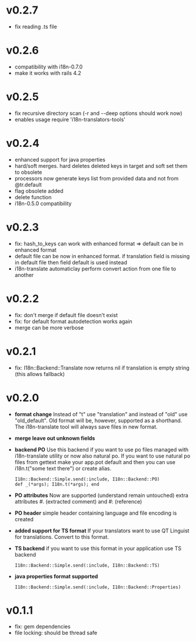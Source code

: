 v0.2.7
======
* fix reading .ts file

v0.2.6
======
* compatibility with i18n-0.7.0
* make it works with rails 4.2

v0.2.5
======
* fix recursive directory scan (-r and --deep options should work now)
* enables usage require 'i18n-translators-tools'

v0.2.4
======

* enhanced support for java properties
* hard/soft merges. hard deletes deleted keys in target and soft set them to
  obsolete
* processors now generate keys list from provided data and not from @tr.default
* flag obsolete added
* delete function
* i18n-0.5.0 compatibility


v0.2.3
=======

* fix: hash_to_keys can work with enhanced format => default can be in
  enhanced format
* default file can be now in enhanced format. if translation field is missing
  in default file then field default is used instead
* i18n-translate <source file> <target file>
  automaticlay perform convert action from one file to another


v0.2.2
======

* fix: don't merge if default file doesn't exist
* fix: for default format autodetection works again
* merge can be more verbose


v0.2.1
======

* fix: I18n::Backend::Translate now returns nil if translation is empty string
  (this allows fallback)


v0.2.0
======

* **format change** Instead of "t" use "translation" and instead of
  "old" use "old_default". Old format will be, however, supported as a
  shorthand. The i18n-translate tool will always save files in new format.

* **merge leave out unknown fields**

* **backend PO** Use this backend if you want to use po files managed with
  i18n-translate utility or now also natural po. If you
  want to use natural po files from gettext make your app.pot default
  and then you can use i18n.t("some text there") or create alias.

      I18n::Backend::Simple.send(:include, I18n::Backend::PO)
      def _(*args); I18n.t(*args); end

* **PO attributes** Now are supported (understand remain untouched) extra
  attributes #. (extracted comment) and #: (reference)

* **PO header** simple header containing language and file encoding is created

* **added support for TS format** If your translators want to use QT Linguist
  for translations. Convert to this format.

* **TS backend** if you want to use this format in your application use
  TS backend

      I18n::Backend::Simple.send(:include, I18n::Backend::TS)

* **java properties format supported**

      I18n::Backend::Simple.send(:include, I18n::Backend::Properties)


v0.1.1
======

* fix: gem dependencies
* file locking: should be thread safe


<!--
vi: filetype=mkd
-->
